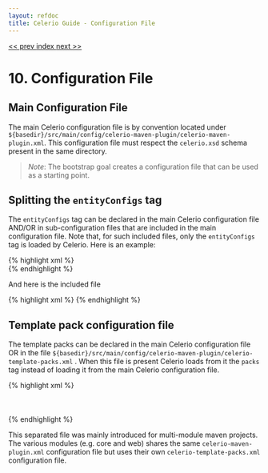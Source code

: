 ```yaml
---
layout: refdoc
title: Celerio Guide - Configuration File
---
```


[ << prev ](convention.html) [ index ](index.html) [ next >> ](configuration.html)

# 10. Configuration File

## Main Configuration File

The main Celerio configuration file is by convention located under
`${basedir}/src/main/config/celerio-maven-plugin/celerio-maven-plugin.xml`.
This configuration file must respect the `celerio.xsd` schema present in the same directory.

> *Note*: The bootstrap goal creates a configuration file that can be used as a starting point.

## Splitting the `entityConfigs` tag

The `entityConfigs` tag can be declared in the main Celerio
configuration file AND/OR in sub-configuration files that are included
in the main configuration file. Note that, for such included files, only
the `entityConfigs` tag is loaded by Celerio. Here is an example:

{% highlight xml %}
<celerio>
 <includes>
  <include filename="celerio-maven-plugin-secondary.xml"/>
 </includes>
 <entityConfigs>
  <entityConfig tableName="BOOK" subPackage="fromMainConfig"/>
 </entityConfigs>                    
</celerio>
{% endhighlight %}

And here is the included file

{% highlight xml %}
<celerio>
 <entityConfigs>
  <entityConfig tableName="ACCOUNT" subPackage="fromIncludeConfig"/>
 </entityConfigs>
</celerio>
{% endhighlight %}

## Template pack configuration file

The template packs can be declared in the main Celerio configuration
file OR in the file
`${basedir}/src/main/config/celerio-maven-plugin/celerio-template-packs.xml`
. When this file is present Celerio loads from it the `packs` tag
instead of loading it from the main Celerio configuration file.

{% highlight xml %}
<celerio>  
 <configuration>
  <packs>
   <pack name="pack-backend" enable="true">
    <filenames><!-- do not generate these files -->
     <filename include="false" pattern="src/main/resources/database.properties" />
     <filename include="false" pattern="src/main/resources/hibernate.properties" />
     <filename include="false" pattern="src/main/resources/log4j.properties" />
     <filename include="false" pattern="src/main/resources/ehcache/local.xml" />
    </filenames>
   </pack>            
  </packs>    
 </configuration>    
</celerio>
{% endhighlight %}

This separated file was mainly introduced for multi-module maven
projects. The various modules (e.g. core and web) shares the same
`celerio-maven-plugin.xml` configuration file but uses their own
`celerio-template-packs.xml` configuration file.
